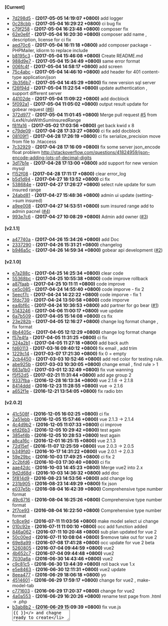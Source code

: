 #### [Current]
 * [7d298d5](../../commit/7d298d5) - __(2017-05-05 14:19:07 +0800)__ add logger
 * [0c28cbb](../../commit/0c28cbb) - __(2017-05-04 16:29:22 +0800)__ ci bug fix
 * [c79f258](../../commit/c79f258) - __(2017-05-04 16:23:48 +0800)__ composer fix
 * [62e0e6f](../../commit/62e0e6f) - __(2017-05-04 16:20:30 +0800)__ composer add name , description, license for ci fix
 * [aed70c6](../../commit/aed70c6) - __(2017-05-04 16:11:18 +0800)__ add composer package - PHPMailer, idiorm to replace include
 * [b8195c3](../../commit/b8195c3) - __(2017-05-04 15:46:08 +0800)__ Create README.md
 * [988d9e7](../../commit/988d9e7) - __(2017-05-04 15:34:49 +0800)__ same error format
 * [006fc4f](../../commit/006fc4f) - __(2017-05-04 14:58:17 +0800)__ add screen
 * [75c4abc](../../commit/75c4abc) - __(2017-05-04 14:46:10 +0800)__ add header for 401 content-type application/json
 * [3b356b7](../../commit/3b356b7) - __(2017-05-04 14:45:29 +0800)__ fix new version sql server
 * [f26f94d](../../commit/f26f94d) - __(2017-05-04 11:22:54 +0800)__ update authentication , support different server
 * [44102de](../../commit/44102de) - __(2017-05-04 11:09:22 +0800)__ add docblock
 * [5f092a1](../../commit/5f092a1) - __(2017-05-04 11:05:02 +0800)__ output result update for gobear request ([#6](../../issues/6))
 * [372d977](../../commit/372d977) - __(2017-05-04 11:01:45 +0800)__ Merge pull request [#5](../../issues/5) from iLexN/ruleWithSumInsuredRange
 * [f81fa16](../../commit/f81fa16) - __(2017-05-02 17:03:56 +0800)__ get back kwid x 8
 * [c79de09](../../commit/c79de09) - __(2017-04-28 17:33:27 +0800)__ ci fix add docblock
 * [08109f1](../../commit/08109f1) - __(2017-04-28 17:26:19 +0800)__ ci fix serialize_precision move from file to .htaccess
 * [7c32929](../../commit/7c32929) - __(2017-04-28 17:16:09 +0800)__ fix some server json_encode float problem http://stackoverflow.com/questions/41824959/json-encode-adding-lots-of-decimal-digits
 * [3d17b1e](../../commit/3d17b1e) - __(2017-04-28 17:13:00 +0800)__ add support for new version mysql
 * [f152f08](../../commit/f152f08) - __(2017-04-28 17:11:17 +0800)__ clear error_log
 * [b5d1d94](../../commit/b5d1d94) - __(2017-04-27 18:13:52 +0800)__ ci fix
 * [538684e](../../commit/538684e) - __(2017-04-27 17:26:27 +0800)__ select rule update for sum insured range
 * [24abd81](../../commit/24abd81) - __(2017-04-27 15:48:36 +0800)__ admin ui update (setting->sum insured)
 * [a9ee008](../../commit/a9ee008) - __(2017-04-27 14:53:51 +0800)__ sum insured range add to admin pacnel ([#4](../../issues/4))
 * [993e7c6](../../commit/993e7c6) - __(2017-04-27 10:08:29 +0800)__ Admin add owner ([#3](../../issues/3))

#### [v2.1.1]
 * [a47740a](../../commit/a47740a) - __(2017-04-26 15:34:26 +0800)__ add Doc
 * [2337290](../../commit/2337290) - __(2017-04-26 15:31:21 +0800)__ changelog
 * [b946a5c](../../commit/b946a5c) - __(2017-04-26 14:59:34 +0800)__ gobear api development ([#2](../../issues/2))

#### [v2.1.0]
 * [e7a288c](../../commit/e7a288c) - __(2017-04-25 14:25:34 +0800)__ clear code
 * [55368bc](../../commit/55368bc) - __(2017-04-25 10:55:38 +0800)__ code improve rollback
 * [a87faab](../../commit/a87faab) - __(2017-04-25 10:11:11 +0800)__ code improve
 * [ce5c085](../../commit/ce5c085) - __(2017-04-24 14:55:40 +0800)__ code imporve - fix 2
 * [5eecf7c](../../commit/5eecf7c) - __(2017-04-24 14:22:22 +0800)__ code imporve - fix 1
 * [5fdc739](../../commit/5fdc739) - __(2017-04-24 13:50:58 +0800)__ code imporve
 * [ea4bf6c](../../commit/ea4bf6c) - __(2017-04-24 10:36:53 +0800)__ add partner for go bear ([#1](../../issues/1))
 * [5143246](../../commit/5143246) - __(2017-04-06 11:00:17 +0800)__ vue update
 * [6a7b509](../../commit/6a7b509) - __(2017-04-05 15:14:08 +0800)__ cs fix
 * [23e282b](../../commit/23e282b) - __(2017-04-05 12:16:27 +0800)__ change log format change , fix format
 * [8b4405c](../../commit/8b4405c) - __(2017-04-05 12:12:29 +0800)__ change log format change
 * [f57e4fa](../../commit/f57e4fa) - __(2017-04-05 11:31:25 +0800)__ ci fix
 * [324a2b1](../../commit/324a2b1) - __(2017-04-05 11:27:18 +0800)__ add back auth
 * [fd60113](../../commit/fd60113) - __(2017-03-16 09:40:12 +0800)__ fix email , add trim
 * [1229c14](../../commit/1229c14) - __(2017-03-07 17:21:30 +0800)__ fix 0 = empty
 * [2cb4450](../../commit/2cb4450) - __(2017-03-03 10:52:46 +0800)__ add red color for testing rule.
 * [abe925b](../../commit/abe925b) - __(2017-03-03 10:30:05 +0800)__ change email , find rule > 1
 * [663a1b0](../../commit/663a1b0) - __(2017-03-01 12:32:49 +0800)__ fix vue wanning
 * [f5f52d5](../../commit/f5f52d5) - __(2017-02-21 11:31:44 +0800)__ add age group 2
 * [9337fba](../../commit/9337fba) - __(2016-12-28 16:13:34 +0800)__ vue 2.1.6 -> 2.1.8
 * [8414ddd](../../commit/8414ddd) - __(2016-12-23 11:28:55 +0800)__ vue -> 2.1.6
 * [a652f1e](../../commit/a652f1e) - __(2016-12-21 13:54:05 +0800)__ fix radio btn

#### [v2.0.2]
 * [41c508f](../../commit/41c508f) - __(2016-12-05 16:02:25 +0800)__ ci fix
 * [2a51ebb](../../commit/2a51ebb) - __(2016-12-05 15:57:46 +0800)__ vue 2.1.3 -> 2.1.4
 * [4c4d9b2](../../commit/4c4d9b2) - __(2016-12-05 11:07:33 +0800)__ ci improve
 * [efd26b3](../../commit/efd26b3) - __(2016-12-05 10:29:42 +0800)__ test again
 * [385ef4b](../../commit/385ef4b) - __(2016-12-05 10:28:53 +0800)__ test again
 * [a8ca16c](../../commit/a8ca16c) - __(2016-12-01 16:25:15 +0800)__ vue 2.1.3
 * [72d15ef](../../commit/72d15ef) - __(2016-11-07 12:25:59 +0800)__ vue 2.0.3 -> 2.0.5
 * [b349fd0](../../commit/b349fd0) - __(2016-10-17 14:31:22 +0800)__ vue 2.0.1 -> 2.0.3
 * [59e29bc](../../commit/59e29bc) - __(2016-10-03 17:49:25 +0800)__ ci fix 2
 * [2c2bfd6](../../commit/2c2bfd6) - __(2016-10-03 17:30:40 +0800)__ ci fix
 * [aae42dc](../../commit/aae42dc) - __(2016-10-03 14:45:23 +0800)__ Merge vue2 into 2.x
 * [9d2d68d](../../commit/9d2d68d) - __(2016-10-03 14:36:32 +0800)__ add doc
 * [5f814d9](../../commit/5f814d9) - __(2016-08-23 14:53:56 +0800)__ add change log
 * [231b905](../../commit/231b905) - __(2016-08-23 14:49:29 +0800)__ fix json
 * [e037e5b](../../commit/e037e5b) - __(2016-08-04 16:42:39 +0800)__ Comprehensive type number format
 * [49c6716](../../commit/49c6716) - __(2016-08-04 16:25:26 +0800)__ Comprehensive type number format
 * [2f7ce93](../../commit/2f7ce93) - __(2016-08-04 16:22:50 +0800)__ Comprehensive type number format
 * [fc8ce9d](../../commit/fc8ce9d) - __(2016-07-11 11:03:56 +0800)__ make model select ui change
 * [010c92e](../../commit/010c92e) - __(2016-07-11 11:00:10 +0800)__ occ add function added
 * [846a062](../../commit/846a062) - __(2016-07-11 10:20:48 +0800)__ sub plan updated for vue 2
 * [50c00ed](../../commit/50c00ed) - __(2016-07-11 10:08:04 +0800)__ $remove take out for vue 2
 * [69e8a99](../../commit/69e8a99) - __(2016-07-08 17:41:28 +0800)__ occ update for vue 2 beta
 * [5260805](../../commit/5260805) - __(2016-07-04 09:44:59 +0800)__ vue2
 * [4b652c7](../../commit/4b652c7) - __(2016-07-04 09:44:48 +0800)__ vue2
 * [7030a6a](../../commit/7030a6a) - __(2016-06-30 14:43:46 +0800)__ vue2
 * [c9c81c5](../../commit/c9c81c5) - __(2016-06-30 13:44:39 +0800)__ roll back vue 1.x
 * [e5e8463](../../commit/e5e8463) - __(2016-06-30 12:11:31 +0800)__ vue2 update
 * [8eea477](../../commit/8eea477) - __(2016-06-29 18:06:18 +0800)__ yo
 * [4514601](../../commit/4514601) - __(2016-06-29 17:59:17 +0800)__ change for vue2 , make-model-tab
 * [c771603](../../commit/c771603) - __(2016-06-29 17:20:37 +0800)__ change for vue2
 * [4a0a553](../../commit/4a0a553) - __(2016-06-29 16:20:26 +0800)__ rename test page from .html -> .php
 * [b3ab8b2](../../commit/b3ab8b2) - __(2016-06-29 15:09:39 +0800)__ fix vue.js  <textarea>{{ }}</> and chagne ready to create
 * [664d552](../../commit/664d552) - __(2016-06-27 16:35:43 +0800)__ fix test 5
 * [3fe55c4](../../commit/3fe55c4) - __(2016-06-24 12:21:54 +0800)__ medthod improve 6
 * [f3e294f](../../commit/f3e294f) - __(2016-06-24 11:55:51 +0800)__ medthod improve 5
 * [881f03d](../../commit/881f03d) - __(2016-06-24 11:25:52 +0800)__ medthod improve 4, take out try catch
 * [f0a35a5](../../commit/f0a35a5) - __(2016-06-24 10:49:24 +0800)__ medthod improve 3
 * [15b7ea1](../../commit/15b7ea1) - __(2016-06-24 10:42:30 +0800)__ medthod improve 2
 * [2a22b26](../../commit/2a22b26) - __(2016-06-24 10:29:13 +0800)__ medthod improve 1
 * [799fe10](../../commit/799fe10) - __(2016-06-23 18:05:38 +0800)__ go back
 * [4f11a38](../../commit/4f11a38) - __(2016-06-23 17:52:00 +0800)__ method improve
 * [d2b8dec](../../commit/d2b8dec) - __(2016-06-23 14:13:43 +0800)__ vuejs version 1.0.25

#### [v2.0.1]
 * [041d49c](../../commit/041d49c) - __(2016-05-26 10:11:13 +0800)__ vue.js version upgrade to 1.0.24
 * [67c296d](../../commit/67c296d) - __(2016-05-19 09:03:47 +0800)__ trim email
 * [f5b0736](../../commit/f5b0736) - __(2016-05-19 09:03:28 +0800)__ fcgi ?
 * [ae285f6](../../commit/ae285f6) - __(2016-03-31 14:34:08 +0800)__ code improve , age 99 || 88 return []
 * [faa64e8](../../commit/faa64e8) - __(2016-03-31 14:17:25 +0800)__ js version upgrade
 * [8707f9f](../../commit/8707f9f) - __(2016-03-31 10:56:02 +0800)__ add save_reason
 * [411a4bf](../../commit/411a4bf) - __(2016-03-31 10:55:43 +0800)__ fix array index for session['login']
 * [43b4217](../../commit/43b4217) - __(2016-03-22 14:02:38 +0800)__ support age2 and age range
 * [e9c26a2](../../commit/e9c26a2) - __(2016-02-17 09:51:02 +0800)__ fix broken html tag
 * [172e1f3](../../commit/172e1f3) - __(2016-02-11 11:01:33 +0800)__ space change
 * [9460c60](../../commit/9460c60) - __(2016-02-02 12:42:32 +0800)__ js file to cdn
 * [84585bf](../../commit/84585bf) - __(2016-02-01 14:13:26 +0800)__ add doc
 * [9db0636](../../commit/9db0636) - __(2016-02-01 14:09:58 +0800)__ logout
 * [64378c7](../../commit/64378c7) - __(2016-02-01 11:36:19 +0800)__ line fix
 * [7d80b66](../../commit/7d80b66) - __(2016-02-01 11:28:29 +0800)__ break down chunk
 * [c92cd12](../../commit/c92cd12) - __(2016-02-01 10:11:32 +0800)__ vuejs 1.0.16
 * [1f7f69d](../../commit/1f7f69d) - __(2016-01-27 10:36:17 +0800)__ remove useless comment
 * [e81c3d0](../../commit/e81c3d0) - __(2016-01-19 11:53:38 +0800)__ vuejs 1.0.15
 * [ea82dc9](../../commit/ea82dc9) - __(2016-01-15 10:39:48 +0800)__ fix ajax json return type eg.int
 * [62b588c](../../commit/62b588c) - __(2016-01-07 16:36:04 +0800)__ add json header
 * [9ab1254](../../commit/9ab1254) - __(2016-01-07 15:13:54 +0800)__ code improve 10
 * [de142ba](../../commit/de142ba) - __(2016-01-07 14:51:55 +0800)__ code improve 9
 * [9cba1cc](../../commit/9cba1cc) - __(2016-01-07 14:39:15 +0800)__ code improve 8
 * [324f52f](../../commit/324f52f) - __(2016-01-07 14:11:05 +0800)__ code improve 7
 * [8ab3b6e](../../commit/8ab3b6e) - __(2016-01-07 12:51:56 +0800)__ code improve 6
 * [333c8c1](../../commit/333c8c1) - __(2016-01-07 12:51:33 +0800)__ code improve 6
 * [4fdf0f9](../../commit/4fdf0f9) - __(2016-01-07 12:22:59 +0800)__ code improve 5
 * [0f6ba34](../../commit/0f6ba34) - __(2016-01-07 12:05:28 +0800)__ code improve 4
 * [e41538e](../../commit/e41538e) - __(2016-01-07 11:47:33 +0800)__ code improve 3
 * [c54544a](../../commit/c54544a) - __(2016-01-07 11:37:54 +0800)__ code improve 2
 * [75661b2](../../commit/75661b2) - __(2016-01-07 11:37:38 +0800)__ code improve 2
 * [536e59f](../../commit/536e59f) - __(2016-01-07 11:01:07 +0800)__ code improve 1
 * [742fe7f](../../commit/742fe7f) - __(2016-01-07 11:00:45 +0800)__ code improve 1
 * [c13f43a](../../commit/c13f43a) - __(2015-12-29 16:28:54 +0800)__ vuejs v1.0.13
 * [2951cf4](../../commit/2951cf4) - __(2015-12-23 09:41:25 +0800)__ vuejs -> 1.0.12 , update the version change and fix https://github.com/vuejs/vue/issues/2068
 * [24bf389](../../commit/24bf389) - __(2015-12-23 09:40:42 +0800)__ add get rule one method
 * [2092736](../../commit/2092736) - __(2015-12-09 17:12:01 +0800)__ css update nav li a cursor : pointer
 * [45da4c8](../../commit/45da4c8) - __(2015-12-01 12:27:30 +0800)__ should pas planID for save plan details.
 * [958b8c0](../../commit/958b8c0) - __(2015-11-26 15:49:45 +0800)__ take out the  DEPRECATED function/method from rule-dup.php
 * [137270a](../../commit/137270a) - __(2015-11-26 15:20:02 +0800)__ find DEPRECATED function/method
 * [f761d9d](../../commit/f761d9d) - __(2015-11-25 16:38:09 +0800)__ add todo
 * [55ce16e](../../commit/55ce16e) - __(2015-11-25 14:46:03 +0800)__ method name changed
 * [1caedbe](../../commit/1caedbe) - __(2015-11-25 11:40:13 +0800)__ vue 1.0.10 update
 * [c913a8b](../../commit/c913a8b) - __(2015-11-23 14:38:25 +0800)__ formating
 * [fcb15f2](../../commit/fcb15f2) - __(2015-11-23 12:12:33 +0800)__ add more info to log
 * [7bde403](../../commit/7bde403) - __(2015-11-19 14:53:40 +0800)__ take out cdn
 * [c459ab6](../../commit/c459ab6) - __(2015-11-18 15:25:38 +0800)__ rule delete / dup
 * [7996fa2](../../commit/7996fa2) - __(2015-11-18 15:24:15 +0800)__ rule delete / dup
 * [ca92210](../../commit/ca92210) - __(2015-11-18 09:32:37 +0800)__ change created -> ready
 * [61e6014](../../commit/61e6014) - __(2015-11-16 14:45:19 +0800)__ change created -> ready
 * [47269b6](../../commit/47269b6) - __(2015-11-16 12:27:15 +0800)__ make model add function ui done
 * [43e3807](../../commit/43e3807) - __(2015-11-12 16:07:40 +0800)__ model add to rule done
 * [f31c1a1](../../commit/f31c1a1) - __(2015-11-12 14:50:52 +0800)__ formating
 * [a8fd08c](../../commit/a8fd08c) - __(2015-11-12 14:39:52 +0800)__ vue -> 1.0.7
 * [719ef6b](../../commit/719ef6b) - __(2015-11-11 18:00:24 +0800)__ test
 * [a00af9d](../../commit/a00af9d) - __(2015-11-11 17:55:34 +0800)__ make ui is done .. next is model ui
 * [8367fad](../../commit/8367fad) - __(2015-11-10 18:15:24 +0800)__ update occupation ui , js function
 * [0bd94a2](../../commit/0bd94a2) - __(2015-11-04 14:17:11 +0800)__ details info all done
 * [bfe268f](../../commit/bfe268f) - __(2015-11-04 10:27:07 +0800)__ fix css
 * [868ccb2](../../commit/868ccb2) - __(2015-11-03 17:52:13 +0800)__ details info add to rule
 * [d697e56](../../commit/d697e56) - __(2015-11-03 15:25:48 +0800)__ sub plans method done
 * [30c7f35](../../commit/30c7f35) - __(2015-11-03 11:24:47 +0800)__ add js method remove car model
 * [3744b0a](../../commit/3744b0a) - __(2015-11-03 10:53:22 +0800)__ add js method for update ncd / remove occ
 * [b21cbda](../../commit/b21cbda) - __(2015-11-02 17:55:54 +0800)__ fix save quote
 * [7ce4cc6](../../commit/7ce4cc6) - __(2015-11-02 17:09:17 +0800)__ use ajax2
 * [045fd66](../../commit/045fd66) - __(2015-11-02 16:03:57 +0800)__ ui complate
 * [b2dc37c](../../commit/b2dc37c) - __(2015-11-02 11:35:45 +0800)__ add hit 2 third party rule alert
 * [62b164d](../../commit/62b164d) - __(2015-11-02 11:15:00 +0800)__ make model occ ui update
 * [7f8affc](../../commit/7f8affc) - __(2015-10-29 17:58:40 +0800)__ fix php cs
 * [9e58002](../../commit/9e58002) - __(2015-10-29 16:58:53 +0800)__ fix css
 * [9e1fcc3](../../commit/9e1fcc3) - __(2015-10-29 16:45:24 +0800)__ rules , rule , ncd
 * [9136e0a](../../commit/9136e0a) - __(2015-10-29 10:25:25 +0800)__ update normalize.css to v3

#### [2016-03-31-patch1]
 * [d53c017](../../commit/d53c017) - __(2016-03-31 14:34:44 +0800)__ code improve , age 99 || 88 return []

#### [2016-03-31]
 * [5646bc3](../../commit/5646bc3) - __(2016-03-31 10:46:01 +0800)__ support age2 and age range , add save_reason
 * [bdc61ca](../../commit/bdc61ca) - __(2015-12-01 12:25:02 +0800)__ should pas planID for save plan details.
 * [acf9f7e](../../commit/acf9f7e) - __(2015-11-23 12:13:19 +0800)__ add more info to log
 * [54aeef7](../../commit/54aeef7) - __(2015-11-02 17:38:39 +0800)__ fix save quote
 * [79dae38](../../commit/79dae38) - __(2015-11-02 11:34:53 +0800)__ add hit 2 third party rule alert
 * [c6f15bf](../../commit/c6f15bf) - __(2015-10-12 17:25:30 +0800)__ test 2
 * [054e939](../../commit/054e939) - __(2015-10-12 17:23:38 +0800)__ test
 * [a3af7d1](../../commit/a3af7d1) - __(2015-10-12 17:23:01 +0800)__ test
 * [f958bc1](../../commit/f958bc1) - __(2015-10-12 17:09:25 +0800)__ del doc
 * [92a9e52](../../commit/92a9e52) - __(2015-10-12 16:22:29 +0800)__ show the ad log from db
 * [a9a2ead](../../commit/a9a2ead) - __(2015-10-12 09:53:22 +0800)__ add google ad keyword fields(8)
 * [3d6a366](../../commit/3d6a366) - __(2015-10-08 16:54:38 +0800)__ add google ad keyword fields(8)
 * [2bf6965](../../commit/2bf6965) - __(2015-10-08 10:14:49 +0800)__ remove alex email a/c

#### [2015-10-07]
 * [b11b0ad](../../commit/b11b0ad) - __(2015-10-07 15:44:59 +0800)__ 2015-10-07
 * [fd5334e](../../commit/fd5334e) - __(2015-08-24 17:02:41 +0800)__ disable error_log
 * [5ea3faa](../../commit/5ea3faa) - __(2015-08-24 17:02:03 +0800)__ add ksi driving-exp
 * [dad2c95](../../commit/dad2c95) - __(2015-08-24 15:42:01 +0800)__ add premium , loading , otherDiscount, clientDiscount, mib,commission for third party Calculation

#### [2015-08-20]
 * [8f2a47b](../../commit/8f2a47b) - __(2015-08-20 10:56:23 +0800)__ occ add fields ( orders ) , add occ del , occ update,
 * [c5f1a37](../../commit/c5f1a37) - __(2015-08-19 11:07:38 +0800)__ update login text (testing only)

#### [2015-08-17]
 * [2ce7eb6](../../commit/2ce7eb6) - __(2015-08-17 14:50:57 +0800)__ update ignore
 * [d30d6fb](../../commit/d30d6fb) - __(2015-08-17 14:48:57 +0800)__ fix
 * [b65f090](../../commit/b65f090) - __(2015-08-17 14:47:04 +0800)__ fix
 * [40ba4bc](../../commit/40ba4bc) - __(2015-08-17 14:38:52 +0800)__ Revert "take out error_log"
 * [71ab4af](../../commit/71ab4af) - __(2015-08-17 14:31:31 +0800)__ Merge live-v2
 * [5575208](../../commit/5575208) - __(2015-08-17 12:44:04 +0800)__ ignore db
 * [cf0aaf9](../../commit/cf0aaf9) - __(2015-08-17 12:43:08 +0800)__ del db backup
 * [024fbe1](../../commit/024fbe1) - __(2015-08-17 12:20:33 +0800)__ fix show hide rule button bug
 * [ce33ca9](../../commit/ce33ca9) - __(2015-08-17 11:27:45 +0800)__ add Yearofmanufacture_from , hide inactive rule , test inactive rule
 * [8e722be](../../commit/8e722be) - __(2015-08-07 12:37:34 +0800)__ take out error_log
 * [82dd46f](../../commit/82dd46f) - __(2015-08-07 12:33:54 +0800)__ bug fix skiprule
 * [45a7865](../../commit/45a7865) - __(2015-08-06 16:32:06 +0800)__ test2
 * [38457a2](../../commit/38457a2) - __(2015-08-06 16:31:27 +0800)__ Merge origin/master
 * [adfc4aa](../../commit/adfc4aa) - __(2015-08-06 16:30:30 +0800)__ test
 * [f649fc1](../../commit/f649fc1) - __(2015-08-06 16:28:41 +0800)__ update ignore
 * [84f291f](../../commit/84f291f) - __(2015-08-06 16:26:57 +0800)__ update ignore
 * [cc6af07](../../commit/cc6af07) - __(2015-08-06 16:24:45 +0800)__ Delete db_info.php
 * [fb8623d](../../commit/fb8623d) - __(2015-08-06 16:15:17 +0800)__ update ignore
 * [86cd08c](../../commit/86cd08c) - __(2015-08-06 16:09:37 +0800)__ not check the rule data when $skipFindRule = true
 * [d7fa8dc](../../commit/d7fa8dc) - __(2015-05-08 10:03:41 +0800)__ test id
 * [0c34223](../../commit/0c34223) - __(2015-05-06 12:05:15 +0800)__ fix id check function
 * [c397f34](../../commit/c397f34) - __(2015-05-06 10:46:45 +0800)__ add id test , add db
 * [96111ee](../../commit/96111ee) - __(2015-04-30 16:59:53 +0800)__ fix hkid check --> check_digit need upper case
 * [4242967](../../commit/4242967) - __(2015-04-23 17:21:14 +0800)__ fix hkid check
 * [c0b98be](../../commit/c0b98be) - __(2015-04-20 16:20:46 +0800)__ upload live version
 * [0aa9f6e](../../commit/0aa9f6e) - __(2015-04-15 09:49:02 +0800)__ add cookie api
 * [43008de](../../commit/43008de) - __(2015-04-02 16:02:47 +0800)__ slide plan make shorter
 * [a910c99](../../commit/a910c99) - __(2015-03-31 10:49:03 +0800)__ sup plan group update
 * [f0302b1](../../commit/f0302b1) - __(2015-03-09 14:19:38 +0800)__ doc update
 * [954fb8f](../../commit/954fb8f) - __(2015-03-09 11:47:55 +0800)__ doc change
 * [37c3108](../../commit/37c3108) - __(2015-03-09 11:38:41 +0800)__ add DocBlock
 * [cb907ab](../../commit/cb907ab) - __(2015-03-09 11:37:34 +0800)__ add DocBlock
 * [30b8834](../../commit/30b8834) - __(2015-03-06 18:15:37 +0800)__ add DocBlock
 * [88d3276](../../commit/88d3276) - __(2015-03-05 17:31:27 +0800)__ PHP CS fix
 * [ca94156](../../commit/ca94156) - __(2015-03-05 17:16:50 +0800)__ add DocBlock
 * [32df308](../../commit/32df308) - __(2015-03-05 16:35:22 +0800)__ add mail function , TODO : mail a/c , subject
 * [042073d](../../commit/042073d) - __(2015-03-05 16:29:34 +0800)__ TODO : mail back up?
 * [c527431](../../commit/c527431) - __(2015-03-05 15:19:34 +0800)__ code update
 * [d0c6731](../../commit/d0c6731) - __(2015-02-27 17:49:54 +0800)__ test auto update

